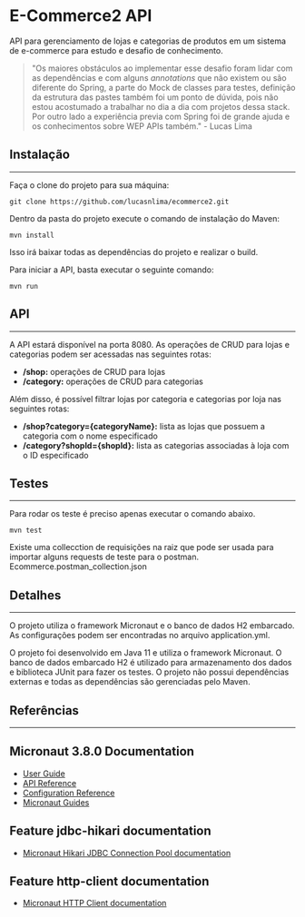 # E-Commerce2 API
API para gerenciamento de lojas e categorias de produtos em um sistema de e-commerce para estudo e desafio de conhecimento.

> "Os maiores obstáculos ao implementar esse desafio foram lidar com as dependências e com alguns *annotations* que não existem ou são diferente do Spring, a parte do Mock de classes para testes, definição da estrutura das pastes também foi um ponto de dúvida, pois não estou acostumado a trabalhar no dia a dia com projetos dessa stack. Por outro lado a experiência previa com Spring foi de grande ajuda e os conhecimentos sobre WEP APIs também." - Lucas Lima
## Instalação
---------
Faça o clone do projeto para sua máquina:

~~~
git clone https://github.com/lucasnlima/ecommerce2.git
~~~
Dentro da pasta do projeto execute o comando de instalação do Maven:
~~~
mvn install
~~~
Isso irá baixar todas as dependências do projeto e realizar o build.

Para iniciar a API, basta executar o seguinte comando:

~~~
mvn run
~~~
## API
---------

A API estará disponível na porta 8080. As operações de CRUD para lojas e categorias podem ser acessadas nas seguintes rotas:

- **/shop:** operações de CRUD para lojas
- **/category:** operações de CRUD para categorias

Além disso, é possível filtrar lojas por categoria e categorias por loja nas seguintes rotas:

- **/shop?category={categoryName}:** lista as lojas que possuem a categoria com o nome especificado
- **/category?shopId={shopId}:** lista as categorias associadas à loja com o ID especificado

## Testes
---------

Para rodar os teste é preciso apenas executar o comando abaixo.

~~~~
mvn test
~~~~

Existe uma collecction de requisições na raiz que pode ser usada para importar alguns requests de teste para o postman.
Ecommerce.postman_collection.json
## Detalhes
---------

O projeto utiliza o framework Micronaut e o banco de dados H2 embarcado. As configurações podem ser encontradas no arquivo application.yml.

O projeto foi desenvolvido em Java 11 e utiliza o framework Micronaut. O banco de dados embarcado H2 é utilizado para armazenamento dos dados e biblioteca JUnit para fazer os testes. O projeto não possui dependências externas e todas as dependências são gerenciadas pelo Maven.

## Referências
---------
## Micronaut 3.8.0 Documentation

- [User Guide](https://docs.micronaut.io/3.8.0/guide/index.html)
- [API Reference](https://docs.micronaut.io/3.8.0/api/index.html)
- [Configuration Reference](https://docs.micronaut.io/3.8.0/guide/configurationreference.html)
- [Micronaut Guides](https://guides.micronaut.io/index.html)


## Feature jdbc-hikari documentation

- [Micronaut Hikari JDBC Connection Pool documentation](https://micronaut-projects.github.io/micronaut-sql/latest/guide/index.html#jdbc)


## Feature http-client documentation

- [Micronaut HTTP Client documentation](https://docs.micronaut.io/latest/guide/index.html#httpClient)


